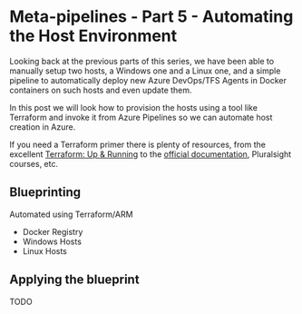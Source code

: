 # Meta-pipelines - Part 5 - Automating the Host Environment

Looking back at the previous parts of this series, we have been able to manually setup two hosts, a Windows one and a Linux one, and a simple pipeline to automatically deploy new Azure DevOps/TFS Agents in Docker containers on such hosts and even update them.

In this post we will look how to provision the hosts using a tool like Terraform and invoke it from Azure Pipelines so we can automate host creation in Azure.


If you need a Terraform primer there is plenty of resources, from the excellent [Terraform: Up & Running](https://www.terraformupandrunning.com/) to the [official documentation](https://www.terraform.io/docs/index.html), Pluralsight courses, etc.



## Blueprinting
Automated using Terraform/ARM
- Docker Registry
- Windows Hosts
- Linux Hosts
## Applying the blueprint
TODO 

